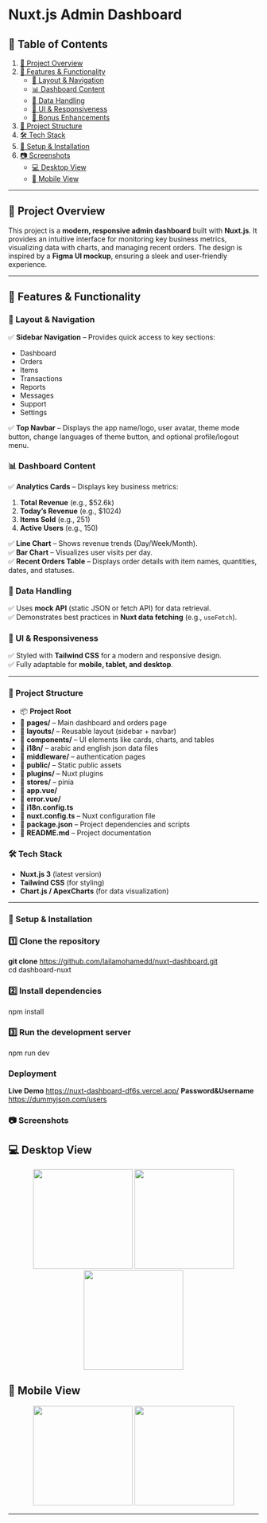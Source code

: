 # **Nuxt.js Admin Dashboard**  

## **📖 Table of Contents**  
1. [📌 Project Overview](#-project-overview)  
2. [🚀 Features & Functionality](#-features--functionality)  
   - [🔹 Layout & Navigation](#-layout--navigation)  
   - [📊 Dashboard Content](#-dashboard-content)  
   - [📡 Data Handling](#-data-handling)  
   - [🎨 UI & Responsiveness](#-ui--responsiveness)  
   - [🌙 Bonus Enhancements](#-bonus-enhancements)  
3. [📁 Project Structure](#-project-structure)  
4. [🛠️ Tech Stack](#-tech-stack)  
5. [📜 Setup & Installation](#-setup--installation)  
6. [📷 Screenshots](#-screenshots)  
   - [💻 Desktop View](#-desktop-view)  
   - [📱 Mobile View](#-mobile-view)  

---

## **📌 Project Overview**  
This project is a **modern, responsive admin dashboard** built with **Nuxt.js**. It provides an intuitive interface for monitoring key business metrics, visualizing data with charts, and managing recent orders. The design is inspired by a **Figma UI mockup**, ensuring a sleek and user-friendly experience.  

---

## **🚀 Features & Functionality**  

### **🔹 Layout & Navigation**  
✅ **Sidebar Navigation** – Provides quick access to key sections:  
- Dashboard  
- Orders  
- Items  
- Transactions
- Reports
- Messages
- Support
- Settings

✅ **Top Navbar** – Displays the app name/logo, user avatar, theme mode button, change languages of theme button, and optional profile/logout menu.  

### **📊 Dashboard Content**  
✅ **Analytics Cards** – Displays key business metrics:  
1. **Total Revenue** (e.g., $52.6k)  
2. **Today’s Revenue** (e.g., $1024)  
3. **Items Sold** (e.g., 251)  
4. **Active Users** (e.g., 150)  

✅ **Line Chart** – Shows revenue trends (Day/Week/Month).  
✅ **Bar Chart** – Visualizes user visits per day.  
✅ **Recent Orders Table** – Displays order details with item names, quantities, dates, and statuses.  

### **📡 Data Handling**  
✅ Uses **mock API** (static JSON or fetch API) for data retrieval.  
✅ Demonstrates best practices in **Nuxt data fetching** (e.g., `useFetch`).  

### **🎨 UI & Responsiveness**  
✅ Styled with **Tailwind CSS** for a modern and responsive design.  
✅ Fully adaptable for **mobile, tablet, and desktop**.  

---
### 📁 Project Structure

- 📦 **Project Root**
- 📂 **pages/** – Main dashboard and orders page
- 📂 **layouts/** – Reusable layout (sidebar + navbar)
- 📂 **components/** – UI elements like cards, charts, and tables
- 📂 **i18n/** – arabic and english json data files
- 📂 **middleware/** – authentication pages
- 📂 **public/** – Static public assets
- 📂 **plugins/** – Nuxt plugins
- 📂 **stores/** – pinia
- 📂 **app.vue/** 
- 📂 **error.vue/** 
- 📜 **i18n.config.ts** 
- 📜 **nuxt.config.ts** – Nuxt configuration file
- 📜 **package.json** – Project dependencies and scripts
- 📜 **README.md** – Project documentation


### 🛠️ Tech Stack  
- **Nuxt.js 3** (latest version)  
- **Tailwind CSS** (for styling)  
- **Chart.js / ApexCharts** (for data visualization)  
---

### 📜 Setup & Installation  

### 1️⃣ Clone the repository  
**git clone** 
https://github.com/lailamohamedd/nuxt-dashboard.git
<br>
cd dashboard-nuxt

### 2️⃣ Install dependencies
npm install

### 3️⃣ Run the development server
npm run dev
 
### Deployment
**Live Demo** https://nuxt-dashboard-df6s.vercel.app/
**Password&Username** https://dummyjson.com/users

### 📷 Screenshots  
## 💻 Desktop View  
<p align="center">
  <img src="https://github.com/user-attachments/assets/d184d9f9-8bb1-4c56-8ac0-263448997e6a" width="200"/>
  <img src="https://github.com/user-attachments/assets/795fa3b0-7751-479c-94d7-cc60e24e482d" width="200"/>
  <img src="https://github.com/user-attachments/assets/1d278306-7e71-4ec2-ab5b-bc7f5615e4f7" width="200"/>
</p>

## 📱 Mobile View  
<p align="center">
  <img src="https://github.com/user-attachments/assets/d5409301-acd0-4cef-a9ad-20ffe07cdf66" width="200"/>
  <img src="https://github.com/user-attachments/assets/6b3a6213-593a-4b6d-861b-8e73dd4b6d01" width="200"/>
</p>

---

